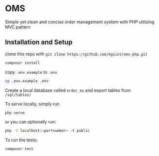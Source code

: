 # OMS

Simple yet clean and concise order management system with PHP utilizing MVC pattern

## Installation and Setup 

clone this repo with `git clone https://github.com/kgsint/oms-php.git`
```bash
composer install
```
copy `.env.example` to `.env`
```bash
cp .env.example .env
```
Create a local database called `order_ms` and export tables from `/sql/tables/`


To serve locally, simply run 
```bash
php serve
```

or you can optionally run:
```bash
php -S localhost:<portnumber> -t public
```
To run the tests: 
```bash
composer test
```
